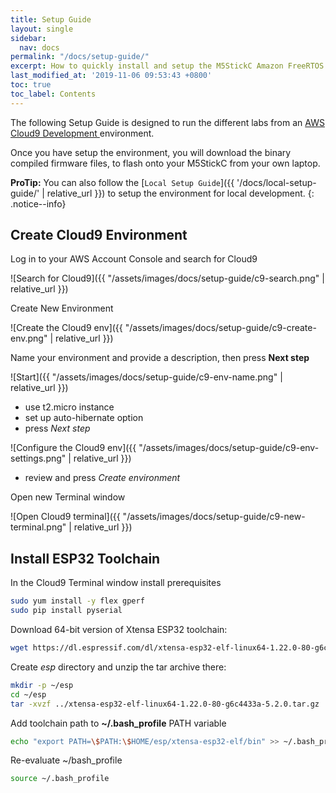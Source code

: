 ```yaml
---
title: Setup Guide
layout: single
sidebar:
  nav: docs
permalink: "/docs/setup-guide/"
excerpt: How to quickly install and setup the M5StickC Amazon FreeRTOS Labs.
last_modified_at: '2019-11-06 09:53:43 +0800'
toc: true
toc_label: Contents
---
```


The following Setup Guide is designed to run the different labs from an [AWS Cloud9 Development ](https://aws.amazon.com/cloud9/)environment.

Once you have setup the environment, you will download the binary compiled firmware files, to flash onto your M5StickC from your own laptop.

**ProTip:** You can also follow the [`Local Setup Guide`]({{ '/docs/local-setup-guide/' | relative_url }}) to setup the environment for local development.
{: .notice--info}


## Create Cloud9 Environment

Log in to your AWS Account Console and search for Cloud9

![Search for Cloud9]({{ "/assets/images/docs/setup-guide/c9-search.png" | relative_url }})

Create New Environment

![Create the Cloud9 env]({{ "/assets/images/docs/setup-guide/c9-create-env.png" | relative_url }})

Name your environment and provide a description, then press **Next step**

![Start]({{ "/assets/images/docs/setup-guide/c9-env-name.png" | relative_url }})

- use t2.micro instance
- set up auto-hibernate option
- press *Next step*

![Configure the Cloud9 env]({{ "/assets/images/docs/setup-guide/c9-env-settings.png" | relative_url }})

- review and press *Create environment*

Open new Terminal window

![Open Cloud9 terminal]({{ "/assets/images/docs/setup-guide/c9-new-terminal.png" | relative_url }})

## Install ESP32 Toolchain

In the Cloud9 Terminal window install prerequisites

```bash
sudo yum install -y flex gperf
sudo pip install pyserial
```

Download 64-bit version of Xtensa ESP32 toolchain:

```bash
wget https://dl.espressif.com/dl/xtensa-esp32-elf-linux64-1.22.0-80-g6c4433a-5.2.0.tar.gz -P ~/
```

Create *esp* directory and unzip the tar archive there:

```bash
mkdir -p ~/esp
cd ~/esp
tar -xvzf ../xtensa-esp32-elf-linux64-1.22.0-80-g6c4433a-5.2.0.tar.gz
```

Add toolchain path to **~/.bash_profile** PATH variable

```bash
echo "export PATH=\$PATH:\$HOME/esp/xtensa-esp32-elf/bin" >> ~/.bash_profile
```

Re-evaluate ~/bash_profile

```bash
source ~/.bash_profile
```
